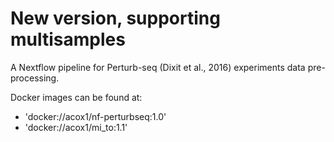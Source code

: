 # New version, supporting multisamples

A Nextflow pipeline for Perturb-seq (Dixit et al., 2016) experiments data pre-processing.

Docker images can be found at:

- 'docker://acox1/nf-perturbseq:1.0'
- 'docker://acox1/mi_to:1.1'
